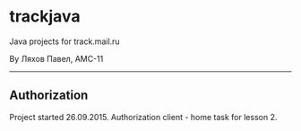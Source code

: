 # trackjava
Java projects for track.mail.ru

By Ляхов Павел, АМС-11

---
## Authorization
Project started 26.09.2015.
Authorization client - home task for lesson 2.

